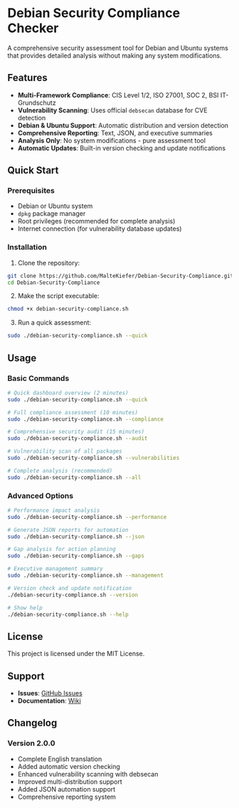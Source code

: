 # Debian Security Compliance Checker

A comprehensive security assessment tool for Debian and Ubuntu systems that provides detailed analysis without making any system modifications.

## Features

- **Multi-Framework Compliance**: CIS Level 1/2, ISO 27001, SOC 2, BSI IT-Grundschutz
- **Vulnerability Scanning**: Uses official `debsecan` database for CVE detection
- **Debian & Ubuntu Support**: Automatic distribution and version detection
- **Comprehensive Reporting**: Text, JSON, and executive summaries
- **Analysis Only**: No system modifications - pure assessment tool
- **Automatic Updates**: Built-in version checking and update notifications

## Quick Start

### Prerequisites

- Debian or Ubuntu system
- `dpkg` package manager
- Root privileges (recommended for complete analysis)
- Internet connection (for vulnerability database updates)

### Installation

1. Clone the repository:
```bash
git clone https://github.com/MalteKiefer/Debian-Security-Compliance.git
cd Debian-Security-Compliance
```

2. Make the script executable:
```bash
chmod +x debian-security-compliance.sh
```

3. Run a quick assessment:
```bash
sudo ./debian-security-compliance.sh --quick
```

## Usage

### Basic Commands

```bash
# Quick dashboard overview (2 minutes)
sudo ./debian-security-compliance.sh --quick

# Full compliance assessment (10 minutes)  
sudo ./debian-security-compliance.sh --compliance

# Comprehensive security audit (15 minutes)
sudo ./debian-security-compliance.sh --audit

# Vulnerability scan of all packages
sudo ./debian-security-compliance.sh --vulnerabilities

# Complete analysis (recommended)
sudo ./debian-security-compliance.sh --all
```

### Advanced Options

```bash
# Performance impact analysis
sudo ./debian-security-compliance.sh --performance

# Generate JSON reports for automation
sudo ./debian-security-compliance.sh --json

# Gap analysis for action planning
sudo ./debian-security-compliance.sh --gaps

# Executive management summary
sudo ./debian-security-compliance.sh --management

# Version check and update notification
./debian-security-compliance.sh --version

# Show help
./debian-security-compliance.sh --help
```

## License

This project is licensed under the MIT License.

## Support

- **Issues**: [GitHub Issues](https://github.com/MalteKiefer/Debian-Security-Compliance/issues)
- **Documentation**: [Wiki](https://github.com/MalteKiefer/Debian-Security-Compliance/wiki)

## Changelog

### Version 2.0.0
- Complete English translation
- Added automatic version checking
- Enhanced vulnerability scanning with debsecan
- Improved multi-distribution support
- Added JSON automation support
- Comprehensive reporting system
